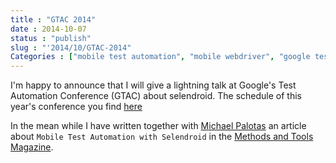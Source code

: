 ```yaml
---
title : "GTAC 2014"
date : 2014-10-07
status : "publish"
slug : "'2014/10/GTAC-2014"
Categories : ["mobile test automation", "mobile webdriver", "google test automation conference", "Android"]
---
```


I'm happy to announce that I will give a lightning talk at Google's Test Automation Conference (GTAC) about selendroid.
The schedule of this year's conference you find [here](https://developers.google.com/google-test-automation-conference/2014/schedule)

In the mean while I have written together with [Michael Palotas](https://twitter.com/michael_palotas) an article about `Mobile Test Automation with Selendroid` in the [Methods and Tools Magazine](http://www.methodsandtools.com/tools/selendroid.php).
